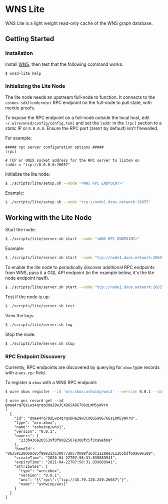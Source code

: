 # WNS Lite

WNS Lite is a light weight read-only cache of the WNS graph database.

## Getting Started

### Installation

Install [WNS](../../README.md), then test that the following command works:

```bash
$ wnsd-lite help
```

### Initializing the Lite Node

The lite node needs an upstream full-node to function. It connects to the `cosmos-sdk`/`tendermint` RPC endpoint on the full-node to pull state, with merkle proofs.

To expose the RPC endpoint on a full-node outside the local host, edit `~/.wire/wnsd/config/config.toml` and set the `laddr` in the `[rpc]` section to a static IP or `0.0.0.0`. Ensure the RPC port (`26657` by default) isn't firewalled.

For example:

```text
##### rpc server configuration options #####
[rpc]

# TCP or UNIX socket address for the RPC server to listen on
laddr = "tcp://0.0.0.0:26657"
```

Initialize the lite node:

```bash
$ ./scripts/lite/setup.sh --node "<WNS RPC ENDPOINT>"
```

Example:

```bash
$ ./scripts/lite/setup.sh --node "tcp://node1.dxos.network:26657"
```

## Working with the Lite Node

Start the node:

```bash
$ ./scripts/lite/server.sh start --node "<WNS RPC ENDPOINT>"
```

Example:

```bash
$ ./scripts/lite/server.sh start --node "tcp://node1.dxos.network:26657"
```

To enable the lite node to periodically discover additional RPC endpoints from WNS, pass it a GQL API endpoint (in the example below, it's the lite node endpoint itself).

```bash
$ ./scripts/lite/server.sh start --node "tcp://node1.dxos.network:26657" --endpoint "http://127.0.0.1:9475/api"
```

Test if the node is up:

```bash
$ ./scripts/lite/server.sh test
```

View the logs:

```bash
$ ./scripts/lite/server.sh log
```

Stop the node:

```bash
$ ./scripts/lite/server.sh stop
```

### RPC Endpoint Discovery

Currently, RPC endpoints are discovered by querying for `xbox` type records with a `wns.rpc` field.

To register a `xbox` with a WNS RPC endpoint:

```bash
$ wire xbox register --id 'wrn:xbox:ashwinp/wns1' --version 0.0.1 --data.wns.rpc='tcp://45.79.120.249:26657'
```

```
$ wire wns record get --id Qmae4rq7QzLwz4qrqoDHa29w3CXQGSA8G766zLmM5yWVrU
[
  {
    "id": "Qmae4rq7QzLwz4qrqoDHa29w3CXQGSA8G766zLmM5yWVrU",
    "type": "wrn:xbox",
    "name": "ashwinp/wns1",
    "version": "0.0.1",
    "owners": [
      "233b436a205539f0f8082507e300fc5f3ca9eb0a"
    ],
    "bondId": "8a359128068c85f9982a36308772057d098f16dc21288e312205bdf60a6961e9",
    "createTime": "2020-04-22T07:58:31.839889941",
    "expiryTime": "2021-04-22T07:58:31.839889941",
    "attributes": {
      "type": "wrn:xbox",
      "version": "0.0.1",
      "wns": "{\"rpc\":\"tcp://45.79.120.249:26657\"}",
      "name": "ashwinp/wns1"
    }
  }
]
```
